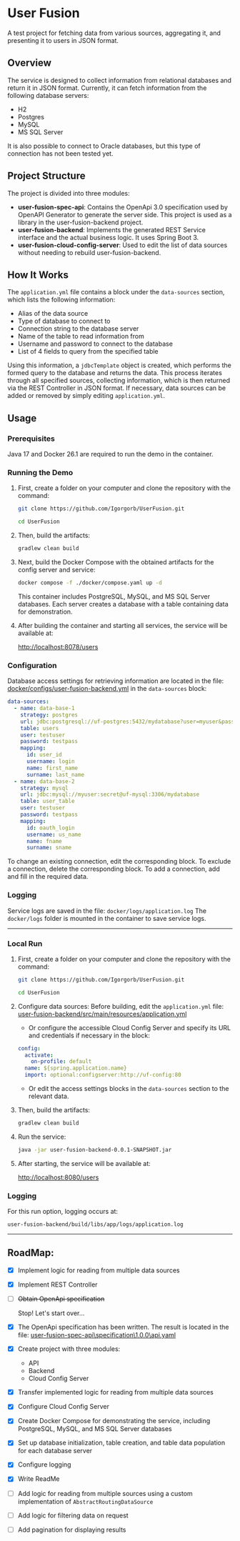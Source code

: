# User Fusion

A test project for fetching data from various sources, aggregating it, and presenting it to users in JSON format.

## Overview

The service is designed to collect information from relational databases and return it in JSON format. Currently, it can fetch information from the following database servers:
- H2
- Postgres
- MySQL
- MS SQL Server

It is also possible to connect to Oracle databases, but this type of connection has not been tested yet.

## Project Structure

The project is divided into three modules:
- **user-fusion-spec-api**: Contains the OpenApi 3.0 specification used by OpenAPI Generator to generate the server side. This project is used as a library in the user-fusion-backend project.
- **user-fusion-backend**: Implements the generated REST Service interface and the actual business logic. It uses Spring Boot 3.
- **user-fusion-cloud-config-server**: Used to edit the list of data sources without needing to rebuild user-fusion-backend.

## How It Works

The `application.yml` file contains a block under the `data-sources` section, which lists the following information:
- Alias of the data source
- Type of database to connect to
- Connection string to the database server
- Name of the table to read information from
- Username and password to connect to the database
- List of 4 fields to query from the specified table

Using this information, a `jdbcTemplate` object is created, which performs the formed query to the database and returns the data. This process iterates through all specified sources, collecting information, which is then returned via the REST Controller in JSON format. If necessary, data sources can be added or removed by simply editing `application.yml`.

## Usage

### Prerequisites

Java 17 and Docker 26.1 are required to run the demo in the container.

### Running the Demo

1. First, create a folder on your computer and clone the repository with the command:

    ```sh
    git clone https://github.com/Igorgorb/UserFusion.git
    ```
    ```sh
    cd UserFusion
    ```

2. Then, build the artifacts:
    
    ```sh
    gradlew clean build
    ```

3. Next, build the Docker Compose with the obtained artifacts for the config server and service:
    
    ```sh
    docker compose -f ./docker/compose.yaml up -d
    ```

    This container includes PostgreSQL, MySQL, and MS SQL Server databases. Each server creates a database with a table containing data for demonstration.

4. After building the container and starting all services, the service will be available at:

    [http://localhost:8078/users](http://localhost:8078/users)

### Configuration

Database access settings for retrieving information are located in the file:
[docker/configs/user-fusion-backend.yml](./docker/configs/user-fusion-backend.yml) in the `data-sources` block:

```yaml
data-sources:
  - name: data-base-1
    strategy: postgres
    url: jdbc:postgresql://uf-postgres:5432/mydatabase?user=myuser&password=secret&?options=-c%20search_path=test,public
    table: users
    user: testuser
    password: testpass
    mapping:
      id: user_id
      username: login
      name: first_name
      surname: last_name
  - name: data-base-2
    strategy: mysql
    url: jdbc:mysql://myuser:secret@uf-mysql:3306/mydatabase
    table: user_table
    user: testuser
    password: testpass
    mapping:
      id: oauth_login
      username: us_name
      name: fname
      surname: sname
```

To change an existing connection, edit the corresponding block. To exclude a connection, delete the corresponding block. To add a connection, add and fill in the required data.

### Logging

Service logs are saved in the file:
`docker/logs/application.log`
The `docker/logs` folder is mounted in the container to save service logs.

---
### Local Run

1. First, create a folder on your computer and clone the repository with the command:

    ```sh
    git clone https://github.com/Igorgorb/UserFusion.git
    ```
    ```sh
    cd UserFusion
    ```

2. Configure data sources:
   Before building, edit the `application.yml` file:
   [user-fusion-backend/src/main/resources/application.yml](./user-fusion-backend/src/main/resources/application.yml)
   - Or configure the accessible Cloud Config Server and specify its URL and credentials if necessary in the block:

    ```yaml
    config:
      activate:
        on-profile: default
      name: ${spring.application.name}
      import: optional:configserver:http://uf-config:80
    ```

   - Or edit the access settings blocks in the `data-sources` section to the relevant data.

3. Then, build the artifacts:

    ```sh
    gradlew clean build
    ```

4. Run the service:

    ```sh
    java -jar user-fusion-backend-0.0.1-SNAPSHOT.jar
    ```

5. After starting, the service will be available at:

    [http://localhost:8080/users](http://localhost:8080/users)

### Logging

For this run option, logging occurs at:

`user-fusion-backend/build/libs/app/logs/application.log`

---

## RoadMap:

- [x] Implement logic for reading from multiple data sources
- [x] Implement REST Controller
- [ ] ~~Obtain OpenApi specification~~



  Stop! Let's start over...



- [x] The OpenApi specification has been written. The result is located in the file:
  [user-fusion-spec-api\specification\1.0.0\api.yaml](./user-fusion-spec-api/specification/1.0.0/api.yaml)
- [x] Create project with three modules: 
    - API
    - Backend
    - Cloud Config Server
- [x] Transfer implemented logic for reading from multiple data sources
- [x] Configure Cloud Config Server
- [x] Create Docker Compose for demonstrating the service, including PostgreSQL, MySQL, and MS SQL Server databases
- [x] Set up database initialization, table creation, and table data population for each database server
- [x] Configure logging
- [x] Write ReadMe
- [ ] Add logic for reading from multiple sources using a custom implementation of `AbstractRoutingDataSource`
- [ ] Add logic for filtering data on request
- [ ] Add pagination for displaying results
